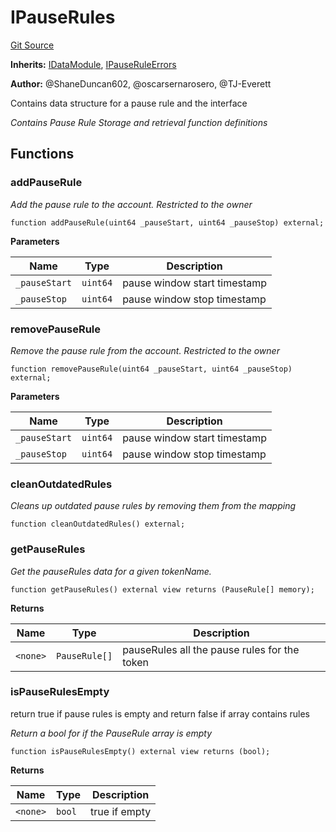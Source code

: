 # IPauseRules
[Git Source](https://github.com/thrackle-io/tron/blob/d6cc09e8b231cc94d92dd93b6d49fb2728ede233/src/client/application/data/IPauseRules.sol)

**Inherits:**
[IDataModule](/src/client/application/data/IDataModule.sol/interface.IDataModule.md), [IPauseRuleErrors](/src/common/IErrors.sol/interface.IPauseRuleErrors.md)

**Author:**
@ShaneDuncan602, @oscarsernarosero, @TJ-Everett

Contains data structure for a pause rule and the interface

*Contains Pause Rule Storage and retrieval function definitions*


## Functions
### addPauseRule

*Add the pause rule to the account. Restricted to the owner*


```solidity
function addPauseRule(uint64 _pauseStart, uint64 _pauseStop) external;
```
**Parameters**

|Name|Type|Description|
|----|----|-----------|
|`_pauseStart`|`uint64`|pause window start timestamp|
|`_pauseStop`|`uint64`|pause window stop timestamp|


### removePauseRule

*Remove the pause rule from the account. Restricted to the owner*


```solidity
function removePauseRule(uint64 _pauseStart, uint64 _pauseStop) external;
```
**Parameters**

|Name|Type|Description|
|----|----|-----------|
|`_pauseStart`|`uint64`|pause window start timestamp|
|`_pauseStop`|`uint64`|pause window stop timestamp|


### cleanOutdatedRules

*Cleans up outdated pause rules by removing them from the mapping*


```solidity
function cleanOutdatedRules() external;
```

### getPauseRules

*Get the pauseRules data for a given tokenName.*


```solidity
function getPauseRules() external view returns (PauseRule[] memory);
```
**Returns**

|Name|Type|Description|
|----|----|-----------|
|`<none>`|`PauseRule[]`|pauseRules all the pause rules for the token|


### isPauseRulesEmpty

return true if pause rules is empty and return false if array contains rules

*Return a bool for if the PauseRule array is empty*


```solidity
function isPauseRulesEmpty() external view returns (bool);
```
**Returns**

|Name|Type|Description|
|----|----|-----------|
|`<none>`|`bool`|true if empty|


